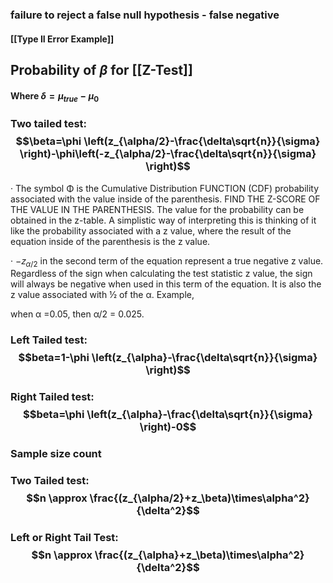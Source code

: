 ### failure to reject a false null hypothesis - false negative

#### [[Type II Error Example]]


## Probability of $\beta$ for [[Z-Test]]

#### Where $\delta=\mu_{true}-\mu_0$
### Two tailed test: $$\beta=\phi \left(z_{\alpha/2}-\frac{\delta\sqrt{n}}{\sigma} \right)-\phi\left(-z_{\alpha/2}-\frac{\delta\sqrt{n}}{\sigma} \right)$$
· The symbol Φ is the Cumulative Distribution FUNCTION (CDF) probability associated with the value inside of the parenthesis. FIND THE Z-SCORE OF THE VALUE IN THE PARENTHESIS. The value for the probability can be obtained in the z-table. A simplistic way of interpreting this is thinking of it like the probability associated with a z value, where the result of the equation inside of the parenthesis is the z value.

· −𝑧$_{\alpha/2}$ in the second term of the equation represent a true negative z value. Regardless of the sign when calculating the test statistic z value, the sign will always be negative when used in this term of the equation. It is also the z value associated with ½ of the α. Example,

when α =0.05, then α/2 = 0.025.

### Left Tailed test: $$beta=1-\phi \left(z_{\alpha}-\frac{\delta\sqrt{n}}{\sigma} \right)$$
### Right Tailed test: $$beta=\phi \left(z_{\alpha}-\frac{\delta\sqrt{n}}{\sigma} \right)-0$$
### Sample size count 
### Two Tailed test: $$n \approx \frac{(z_{\alpha/2}+z_\beta)\times\alpha^2}{\delta^2}$$
### Left or Right Tail Test: $$n \approx \frac{(z_{\alpha}+z_\beta)\times\alpha^2}{\delta^2}$$
